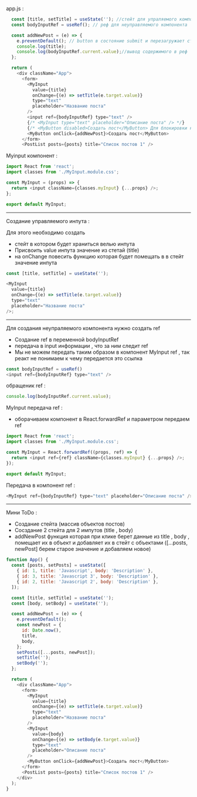 app.js :

```javascript
  const [title, setTitle] = useState(''); //стейт для упраляемого компонента
  const bodyInputRef = useRef(); // реф для неуправляемого компонента

  const addNewPost = (e) => {
    e.preventDefault(); // button в состояние submit и перезагружает страницу , мы не перезагружаем страницу после этого
    console.log(title);
    console.log(bodyInputRef.current.value);//вывод содержимого в реф
  };

  return (
    <div className="App">
      <form>
        <MyInput
          value={title}
          onChange={(e) => setTitle(e.target.value)}
          type="text"
          placeholder="Название поста"
        />
        <input ref={bodyInputRef} type="text" />
        {/* <MyInput type="text" placeholder="Описание поста" /> */}
        {/* <MyButton disabled>Создать пост</MyButton> Для блокировки кнопки {...props} принимает все*/}
        <MyButton onClick={addNewPost}>Создать пост</MyButton>
      </form>
      <PostList posts={posts} title="Список постов 1" />
```

Myinput компонент :

```javascript
import React from 'react';
import classes from './MyInput.module.css';

const MyInput = (props) => {
  return <input className={classes.myInput} {...props} />;
};

export default MyInput;
```

---

Создание управляемого инпута :

Для этого необходимо создать

- стейт в котором будет храниться велью инпута
- Присвоить value инпута значение из стетай (title)
- на onChange повесить функцию которая будет помещать в в стейт значение инпута

```javascript
const [title, setTitle] = useState('');

<MyInput
  value={title}
  onChange={(e) => setTitle(e.target.value)}
  type="text"
  placeholder="Название поста"
/>;
```

---

Для создания неупраляемого компонента нужно создать ref

- Создание ref в переменной bodyInputRef
- передача в input информации , что за ним следит ref
- Мы не можем передать таким образом в компонент MyInput ref , так реакт не понимаем к чему передается это ссылка

```javascript
const bodyInputRef = useRef()
<input ref={bodyInputRef} type="text" />
```

обращеник ref :

```javascript
console.log(bodyInputRef.current.value);
```

MyInput передача ref :

- оборачиваем компонент в React.forwardRef и параметром передаем ref

```javascript
import React from 'react';
import classes from './MyInput.module.css';

const MyInput = React.forwardRef((props, ref) => {
  return <input ref={ref} className={classes.myInput} {...props} />;
});

export default MyInput;
```

Передача в компонент ref :

```javascript
<MyInput ref={bodyInputRef} type="text" placeholder="Описание поста" />
```

---

Мини ToDo :

- Создание стейта (массив объектов постов)
- Сосздание 2 стейта для 2 импутов (title , body)
- addNewPost функция которая при клике берет данные из title , body , помещает их в объект и добавляет их в стейт с объектами ([...posts, newPost] берем старое значение и добавляем новое)

```javascript
function App() {
  const [posts, setPosts] = useState([
    { id: 1, title: 'Javascript', body: 'Description' },
    { id: 3, title: 'Javascript 3', body: 'Description' },
    { id: 2, title: 'Javascript 2', body: 'Description' },
  ]);

  const [title, setTitle] = useState('');
  const [body, setBody] = useState('');

  const addNewPost = (e) => {
    e.preventDefault();
    const newPost = {
      id: Date.now(),
      title,
      body,
    };
    setPosts([...posts, newPost]);
    setTitle('');
    setBody('');
  };

  return (
    <div className="App">
      <form>
        <MyInput
          value={title}
          onChange={(e) => setTitle(e.target.value)}
          type="text"
          placeholder="Название поста"
        />
        <MyInput
          value={body}
          onChange={(e) => setBody(e.target.value)}
          type="text"
          placeholder="Описание поста"
        />
        <MyButton onClick={addNewPost}>Создать пост</MyButton>
      </form>
      <PostList posts={posts} title="Список постов 1" />
    </div>
  );
}
```
